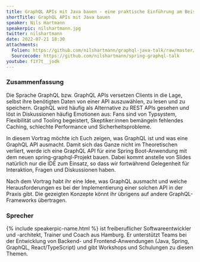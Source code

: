 ```yaml
---
title: GraphQL APIs mit Java bauen - eine praktische Einführung am Beispiel Spring-GraphQL
shortTitle: GraphQL APIs mit Java bauen
speaker: Nils Hartmann
speakerpic: nilshartmann.jpg
twitter: nilshartmann
date: 2022-07-21 18:30
attachments:
  Folien: https://github.com/nilshartmann/graphql-java-talk/raw/master/slides/jug-da.pdf
  Sourcecode: https://github.com/nilshartmann/spring-graphql-talk
youtube: f1Y7t__jodk
---
```


### Zusammenfassung

Die Sprache GraphQL bzw. GraphQL APIs versetzen Clients in die Lage, selbst ihre benötigten Daten von einer API auszuwählen, zu lesen und zu speichern. GraphQL wird häufig als Alternative zu REST APIs gesehen und löst in Diskussionen häufig Emotionen aus: Fans sind von Typsystem, Flexibilität und Tooling begeistert, Skeptiker:innen bemängeln fehlendes Caching, schlechte Performance und Sicherheitsprobleme.

In diesem Vortrag möchte ich Euch zeigen, was GraphQL ist und was eine GraphQL API ausmacht. Damit sich das Ganze nicht im Theoretischen verliert, werde ich eine GraphQL API für eine Spring Boot-Anwendung mit dem neuen spring-graphql-Projekt bauen. Dabei kommt anstelle von Slides natürlich nur die IDE zum Einsatz, so dass wir fortwährend Gelegenheit für Interaktion, Fragen und Diskussionen haben.

Nach dem Vortrag habt ihr eine Idee, was GraphQL ausmacht und welche Herausforderungen es bei der Implementierung einer solchen API in der Praxis gibt. Die gezeigten Konzepte könnt ihr übrigens auf andere GraphQL-Frameworks übertragen.

### Sprecher

{% include speakerpic-name.html %} ist freiberuflicher Softwareentwickler und -architekt, Trainer und Coach aus Hamburg. Er unterstützt Teams bei der Entwicklung von Backend- und Frontend-Anwendungen  (Java, Spring, GraphQL, React/TypeScript) und gibt Workshops und Schulungen zu diesen Themen.
